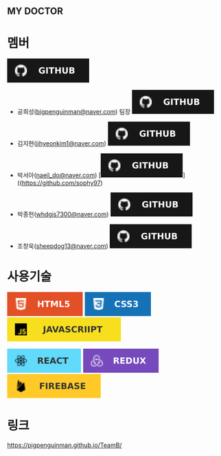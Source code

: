 ## MY DOCTOR

# 멤버
![github](./ReadMe_img/github.svg)
- 공희성(bigpenguinman@naver.com) 팀장
[![github](./ReadMe_img/github.svg)](https://github.com/PigPenguinMan)

- 김지현(jihyeonkim1@naver.com)
[![github](./ReadMe_img/github.svg)](https://github.com/wooodii)

- 박서아(naeil_do@naver.com)
[![github](./ReadMe_img/github.svg)]((https://github.com/sophy97)

- 박종헌(whdgjs7300@naver.com)
[![github](./ReadMe_img/github.svg)](https://github.com/whdgjs7300)

- 조창욱(sheepdog13@naver.com)
[![github](./ReadMe_img/github.svg)](https://github.com/sheepdog13)


# 사용기술

![HTML5](./ReadMe_img/html5.svg)
![CSS3](./ReadMe_img/css3.svg)
![JAVASCRIPT](./ReadMe_img/javascript.svg)

![REACT](./ReadMe_img/react.svg)
![REDUX](./ReadMe_img/redux.svg)
![FIREBASE](./ReadMe_img/firebase.svg)

# 링크 
https://pigpenguinman.github.io/TeamB/

#
